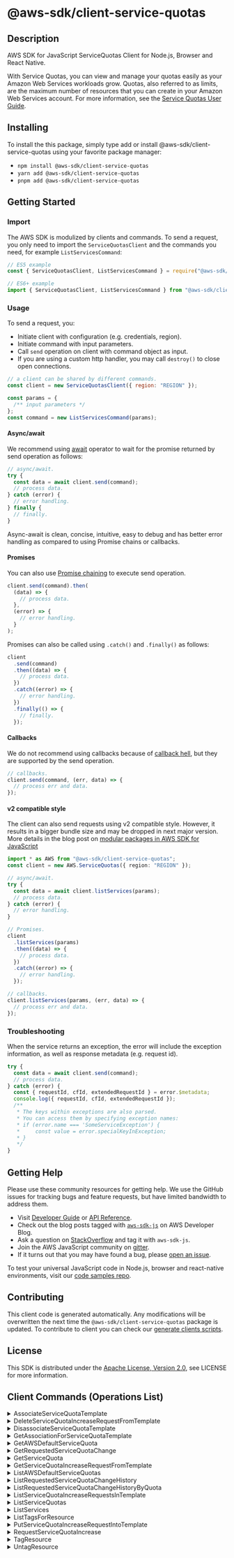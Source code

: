 <!-- generated file, do not edit directly -->

# @aws-sdk/client-service-quotas

## Description

AWS SDK for JavaScript ServiceQuotas Client for Node.js, Browser and React Native.

<p>With Service Quotas, you can view and manage your quotas easily as your Amazon Web Services workloads grow.
Quotas, also referred to as limits, are the maximum number of resources that you can
create in your Amazon Web Services account. For more information, see the <a href="https://docs.aws.amazon.com/servicequotas/latest/userguide/">Service Quotas User Guide</a>.</p>

## Installing

To install the this package, simply type add or install @aws-sdk/client-service-quotas
using your favorite package manager:

- `npm install @aws-sdk/client-service-quotas`
- `yarn add @aws-sdk/client-service-quotas`
- `pnpm add @aws-sdk/client-service-quotas`

## Getting Started

### Import

The AWS SDK is modulized by clients and commands.
To send a request, you only need to import the `ServiceQuotasClient` and
the commands you need, for example `ListServicesCommand`:

```js
// ES5 example
const { ServiceQuotasClient, ListServicesCommand } = require("@aws-sdk/client-service-quotas");
```

```ts
// ES6+ example
import { ServiceQuotasClient, ListServicesCommand } from "@aws-sdk/client-service-quotas";
```

### Usage

To send a request, you:

- Initiate client with configuration (e.g. credentials, region).
- Initiate command with input parameters.
- Call `send` operation on client with command object as input.
- If you are using a custom http handler, you may call `destroy()` to close open connections.

```js
// a client can be shared by different commands.
const client = new ServiceQuotasClient({ region: "REGION" });

const params = {
  /** input parameters */
};
const command = new ListServicesCommand(params);
```

#### Async/await

We recommend using [await](https://developer.mozilla.org/en-US/docs/Web/JavaScript/Reference/Operators/await)
operator to wait for the promise returned by send operation as follows:

```js
// async/await.
try {
  const data = await client.send(command);
  // process data.
} catch (error) {
  // error handling.
} finally {
  // finally.
}
```

Async-await is clean, concise, intuitive, easy to debug and has better error handling
as compared to using Promise chains or callbacks.

#### Promises

You can also use [Promise chaining](https://developer.mozilla.org/en-US/docs/Web/JavaScript/Guide/Using_promises#chaining)
to execute send operation.

```js
client.send(command).then(
  (data) => {
    // process data.
  },
  (error) => {
    // error handling.
  }
);
```

Promises can also be called using `.catch()` and `.finally()` as follows:

```js
client
  .send(command)
  .then((data) => {
    // process data.
  })
  .catch((error) => {
    // error handling.
  })
  .finally(() => {
    // finally.
  });
```

#### Callbacks

We do not recommend using callbacks because of [callback hell](http://callbackhell.com/),
but they are supported by the send operation.

```js
// callbacks.
client.send(command, (err, data) => {
  // process err and data.
});
```

#### v2 compatible style

The client can also send requests using v2 compatible style.
However, it results in a bigger bundle size and may be dropped in next major version. More details in the blog post
on [modular packages in AWS SDK for JavaScript](https://aws.amazon.com/blogs/developer/modular-packages-in-aws-sdk-for-javascript/)

```ts
import * as AWS from "@aws-sdk/client-service-quotas";
const client = new AWS.ServiceQuotas({ region: "REGION" });

// async/await.
try {
  const data = await client.listServices(params);
  // process data.
} catch (error) {
  // error handling.
}

// Promises.
client
  .listServices(params)
  .then((data) => {
    // process data.
  })
  .catch((error) => {
    // error handling.
  });

// callbacks.
client.listServices(params, (err, data) => {
  // process err and data.
});
```

### Troubleshooting

When the service returns an exception, the error will include the exception information,
as well as response metadata (e.g. request id).

```js
try {
  const data = await client.send(command);
  // process data.
} catch (error) {
  const { requestId, cfId, extendedRequestId } = error.$metadata;
  console.log({ requestId, cfId, extendedRequestId });
  /**
   * The keys within exceptions are also parsed.
   * You can access them by specifying exception names:
   * if (error.name === 'SomeServiceException') {
   *     const value = error.specialKeyInException;
   * }
   */
}
```

## Getting Help

Please use these community resources for getting help.
We use the GitHub issues for tracking bugs and feature requests, but have limited bandwidth to address them.

- Visit [Developer Guide](https://docs.aws.amazon.com/sdk-for-javascript/v3/developer-guide/welcome.html)
  or [API Reference](https://docs.aws.amazon.com/AWSJavaScriptSDK/v3/latest/index.html).
- Check out the blog posts tagged with [`aws-sdk-js`](https://aws.amazon.com/blogs/developer/tag/aws-sdk-js/)
  on AWS Developer Blog.
- Ask a question on [StackOverflow](https://stackoverflow.com/questions/tagged/aws-sdk-js) and tag it with `aws-sdk-js`.
- Join the AWS JavaScript community on [gitter](https://gitter.im/aws/aws-sdk-js-v3).
- If it turns out that you may have found a bug, please [open an issue](https://github.com/aws/aws-sdk-js-v3/issues/new/choose).

To test your universal JavaScript code in Node.js, browser and react-native environments,
visit our [code samples repo](https://github.com/aws-samples/aws-sdk-js-tests).

## Contributing

This client code is generated automatically. Any modifications will be overwritten the next time the `@aws-sdk/client-service-quotas` package is updated.
To contribute to client you can check our [generate clients scripts](https://github.com/aws/aws-sdk-js-v3/tree/main/scripts/generate-clients).

## License

This SDK is distributed under the
[Apache License, Version 2.0](http://www.apache.org/licenses/LICENSE-2.0),
see LICENSE for more information.

## Client Commands (Operations List)

<details>
<summary>
AssociateServiceQuotaTemplate
</summary>

[Command API Reference](https://docs.aws.amazon.com/AWSJavaScriptSDK/v3/latest/clients/client-service-quotas/classes/associateservicequotatemplatecommand.html) / [Input](https://docs.aws.amazon.com/AWSJavaScriptSDK/v3/latest/clients/client-service-quotas/interfaces/associateservicequotatemplatecommandinput.html) / [Output](https://docs.aws.amazon.com/AWSJavaScriptSDK/v3/latest/clients/client-service-quotas/interfaces/associateservicequotatemplatecommandoutput.html)

</details>
<details>
<summary>
DeleteServiceQuotaIncreaseRequestFromTemplate
</summary>

[Command API Reference](https://docs.aws.amazon.com/AWSJavaScriptSDK/v3/latest/clients/client-service-quotas/classes/deleteservicequotaincreaserequestfromtemplatecommand.html) / [Input](https://docs.aws.amazon.com/AWSJavaScriptSDK/v3/latest/clients/client-service-quotas/interfaces/deleteservicequotaincreaserequestfromtemplatecommandinput.html) / [Output](https://docs.aws.amazon.com/AWSJavaScriptSDK/v3/latest/clients/client-service-quotas/interfaces/deleteservicequotaincreaserequestfromtemplatecommandoutput.html)

</details>
<details>
<summary>
DisassociateServiceQuotaTemplate
</summary>

[Command API Reference](https://docs.aws.amazon.com/AWSJavaScriptSDK/v3/latest/clients/client-service-quotas/classes/disassociateservicequotatemplatecommand.html) / [Input](https://docs.aws.amazon.com/AWSJavaScriptSDK/v3/latest/clients/client-service-quotas/interfaces/disassociateservicequotatemplatecommandinput.html) / [Output](https://docs.aws.amazon.com/AWSJavaScriptSDK/v3/latest/clients/client-service-quotas/interfaces/disassociateservicequotatemplatecommandoutput.html)

</details>
<details>
<summary>
GetAssociationForServiceQuotaTemplate
</summary>

[Command API Reference](https://docs.aws.amazon.com/AWSJavaScriptSDK/v3/latest/clients/client-service-quotas/classes/getassociationforservicequotatemplatecommand.html) / [Input](https://docs.aws.amazon.com/AWSJavaScriptSDK/v3/latest/clients/client-service-quotas/interfaces/getassociationforservicequotatemplatecommandinput.html) / [Output](https://docs.aws.amazon.com/AWSJavaScriptSDK/v3/latest/clients/client-service-quotas/interfaces/getassociationforservicequotatemplatecommandoutput.html)

</details>
<details>
<summary>
GetAWSDefaultServiceQuota
</summary>

[Command API Reference](https://docs.aws.amazon.com/AWSJavaScriptSDK/v3/latest/clients/client-service-quotas/classes/getawsdefaultservicequotacommand.html) / [Input](https://docs.aws.amazon.com/AWSJavaScriptSDK/v3/latest/clients/client-service-quotas/interfaces/getawsdefaultservicequotacommandinput.html) / [Output](https://docs.aws.amazon.com/AWSJavaScriptSDK/v3/latest/clients/client-service-quotas/interfaces/getawsdefaultservicequotacommandoutput.html)

</details>
<details>
<summary>
GetRequestedServiceQuotaChange
</summary>

[Command API Reference](https://docs.aws.amazon.com/AWSJavaScriptSDK/v3/latest/clients/client-service-quotas/classes/getrequestedservicequotachangecommand.html) / [Input](https://docs.aws.amazon.com/AWSJavaScriptSDK/v3/latest/clients/client-service-quotas/interfaces/getrequestedservicequotachangecommandinput.html) / [Output](https://docs.aws.amazon.com/AWSJavaScriptSDK/v3/latest/clients/client-service-quotas/interfaces/getrequestedservicequotachangecommandoutput.html)

</details>
<details>
<summary>
GetServiceQuota
</summary>

[Command API Reference](https://docs.aws.amazon.com/AWSJavaScriptSDK/v3/latest/clients/client-service-quotas/classes/getservicequotacommand.html) / [Input](https://docs.aws.amazon.com/AWSJavaScriptSDK/v3/latest/clients/client-service-quotas/interfaces/getservicequotacommandinput.html) / [Output](https://docs.aws.amazon.com/AWSJavaScriptSDK/v3/latest/clients/client-service-quotas/interfaces/getservicequotacommandoutput.html)

</details>
<details>
<summary>
GetServiceQuotaIncreaseRequestFromTemplate
</summary>

[Command API Reference](https://docs.aws.amazon.com/AWSJavaScriptSDK/v3/latest/clients/client-service-quotas/classes/getservicequotaincreaserequestfromtemplatecommand.html) / [Input](https://docs.aws.amazon.com/AWSJavaScriptSDK/v3/latest/clients/client-service-quotas/interfaces/getservicequotaincreaserequestfromtemplatecommandinput.html) / [Output](https://docs.aws.amazon.com/AWSJavaScriptSDK/v3/latest/clients/client-service-quotas/interfaces/getservicequotaincreaserequestfromtemplatecommandoutput.html)

</details>
<details>
<summary>
ListAWSDefaultServiceQuotas
</summary>

[Command API Reference](https://docs.aws.amazon.com/AWSJavaScriptSDK/v3/latest/clients/client-service-quotas/classes/listawsdefaultservicequotascommand.html) / [Input](https://docs.aws.amazon.com/AWSJavaScriptSDK/v3/latest/clients/client-service-quotas/interfaces/listawsdefaultservicequotascommandinput.html) / [Output](https://docs.aws.amazon.com/AWSJavaScriptSDK/v3/latest/clients/client-service-quotas/interfaces/listawsdefaultservicequotascommandoutput.html)

</details>
<details>
<summary>
ListRequestedServiceQuotaChangeHistory
</summary>

[Command API Reference](https://docs.aws.amazon.com/AWSJavaScriptSDK/v3/latest/clients/client-service-quotas/classes/listrequestedservicequotachangehistorycommand.html) / [Input](https://docs.aws.amazon.com/AWSJavaScriptSDK/v3/latest/clients/client-service-quotas/interfaces/listrequestedservicequotachangehistorycommandinput.html) / [Output](https://docs.aws.amazon.com/AWSJavaScriptSDK/v3/latest/clients/client-service-quotas/interfaces/listrequestedservicequotachangehistorycommandoutput.html)

</details>
<details>
<summary>
ListRequestedServiceQuotaChangeHistoryByQuota
</summary>

[Command API Reference](https://docs.aws.amazon.com/AWSJavaScriptSDK/v3/latest/clients/client-service-quotas/classes/listrequestedservicequotachangehistorybyquotacommand.html) / [Input](https://docs.aws.amazon.com/AWSJavaScriptSDK/v3/latest/clients/client-service-quotas/interfaces/listrequestedservicequotachangehistorybyquotacommandinput.html) / [Output](https://docs.aws.amazon.com/AWSJavaScriptSDK/v3/latest/clients/client-service-quotas/interfaces/listrequestedservicequotachangehistorybyquotacommandoutput.html)

</details>
<details>
<summary>
ListServiceQuotaIncreaseRequestsInTemplate
</summary>

[Command API Reference](https://docs.aws.amazon.com/AWSJavaScriptSDK/v3/latest/clients/client-service-quotas/classes/listservicequotaincreaserequestsintemplatecommand.html) / [Input](https://docs.aws.amazon.com/AWSJavaScriptSDK/v3/latest/clients/client-service-quotas/interfaces/listservicequotaincreaserequestsintemplatecommandinput.html) / [Output](https://docs.aws.amazon.com/AWSJavaScriptSDK/v3/latest/clients/client-service-quotas/interfaces/listservicequotaincreaserequestsintemplatecommandoutput.html)

</details>
<details>
<summary>
ListServiceQuotas
</summary>

[Command API Reference](https://docs.aws.amazon.com/AWSJavaScriptSDK/v3/latest/clients/client-service-quotas/classes/listservicequotascommand.html) / [Input](https://docs.aws.amazon.com/AWSJavaScriptSDK/v3/latest/clients/client-service-quotas/interfaces/listservicequotascommandinput.html) / [Output](https://docs.aws.amazon.com/AWSJavaScriptSDK/v3/latest/clients/client-service-quotas/interfaces/listservicequotascommandoutput.html)

</details>
<details>
<summary>
ListServices
</summary>

[Command API Reference](https://docs.aws.amazon.com/AWSJavaScriptSDK/v3/latest/clients/client-service-quotas/classes/listservicescommand.html) / [Input](https://docs.aws.amazon.com/AWSJavaScriptSDK/v3/latest/clients/client-service-quotas/interfaces/listservicescommandinput.html) / [Output](https://docs.aws.amazon.com/AWSJavaScriptSDK/v3/latest/clients/client-service-quotas/interfaces/listservicescommandoutput.html)

</details>
<details>
<summary>
ListTagsForResource
</summary>

[Command API Reference](https://docs.aws.amazon.com/AWSJavaScriptSDK/v3/latest/clients/client-service-quotas/classes/listtagsforresourcecommand.html) / [Input](https://docs.aws.amazon.com/AWSJavaScriptSDK/v3/latest/clients/client-service-quotas/interfaces/listtagsforresourcecommandinput.html) / [Output](https://docs.aws.amazon.com/AWSJavaScriptSDK/v3/latest/clients/client-service-quotas/interfaces/listtagsforresourcecommandoutput.html)

</details>
<details>
<summary>
PutServiceQuotaIncreaseRequestIntoTemplate
</summary>

[Command API Reference](https://docs.aws.amazon.com/AWSJavaScriptSDK/v3/latest/clients/client-service-quotas/classes/putservicequotaincreaserequestintotemplatecommand.html) / [Input](https://docs.aws.amazon.com/AWSJavaScriptSDK/v3/latest/clients/client-service-quotas/interfaces/putservicequotaincreaserequestintotemplatecommandinput.html) / [Output](https://docs.aws.amazon.com/AWSJavaScriptSDK/v3/latest/clients/client-service-quotas/interfaces/putservicequotaincreaserequestintotemplatecommandoutput.html)

</details>
<details>
<summary>
RequestServiceQuotaIncrease
</summary>

[Command API Reference](https://docs.aws.amazon.com/AWSJavaScriptSDK/v3/latest/clients/client-service-quotas/classes/requestservicequotaincreasecommand.html) / [Input](https://docs.aws.amazon.com/AWSJavaScriptSDK/v3/latest/clients/client-service-quotas/interfaces/requestservicequotaincreasecommandinput.html) / [Output](https://docs.aws.amazon.com/AWSJavaScriptSDK/v3/latest/clients/client-service-quotas/interfaces/requestservicequotaincreasecommandoutput.html)

</details>
<details>
<summary>
TagResource
</summary>

[Command API Reference](https://docs.aws.amazon.com/AWSJavaScriptSDK/v3/latest/clients/client-service-quotas/classes/tagresourcecommand.html) / [Input](https://docs.aws.amazon.com/AWSJavaScriptSDK/v3/latest/clients/client-service-quotas/interfaces/tagresourcecommandinput.html) / [Output](https://docs.aws.amazon.com/AWSJavaScriptSDK/v3/latest/clients/client-service-quotas/interfaces/tagresourcecommandoutput.html)

</details>
<details>
<summary>
UntagResource
</summary>

[Command API Reference](https://docs.aws.amazon.com/AWSJavaScriptSDK/v3/latest/clients/client-service-quotas/classes/untagresourcecommand.html) / [Input](https://docs.aws.amazon.com/AWSJavaScriptSDK/v3/latest/clients/client-service-quotas/interfaces/untagresourcecommandinput.html) / [Output](https://docs.aws.amazon.com/AWSJavaScriptSDK/v3/latest/clients/client-service-quotas/interfaces/untagresourcecommandoutput.html)

</details>
